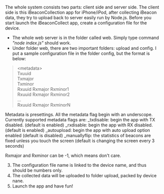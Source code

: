 The whole system consists two parts: client side and server side. The client side is this iBeaconCollection app for iPhone/iPod, after collecting iBeacon data, they try to upload back to server easily run by Node.js. Before you start launch the iBeaconCollect app, create a configuration file for the device.

* The whole web server is in the folder called web. Simply type command *"node index.js"* should work.
* Under folder web, there are two important folders: upload and config. I put a sample configuration file in the folder config, but the format is below:
> &lt;metadata&gt;<br/>
> Txuuid<br/>
> Txmajor<br/>
> Txminor<br/>
> Rxuuid Rxmajor Rxminor1<br/>
> Rxuuid Rxmajor Rxminor2<br/>
> ...<br/>
> Rxuuid Rxmajor RxminorN<br/>

Metadata is presettings. All the metadata flag begin with an underscope. Currently supported metadata flags are:
_txdisable: begin the app with TX disabled. (default is enabled)
_rxdisable: begin the app with RX disabled. (default is enabled)
_autoupload: begin the app with auto upload option enabled (default is disabled)
_manuallyflip: the statistics of beacons are fixed unless you touch the screen (default is changing the screen every 3 seconds)

Rxmajor and Rxminor can be -1, which means don't care.

3. The configuration file name is linked to the device name, and thus should be numbers only.
4. The collected data will be uploaded to folder upload, packed by device nane.
5. Launch the app and have fun!
